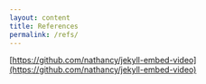 ```yaml
---
layout: content
title: References
permalink: /refs/
---
```



[https://github.com/nathancy/jekyll-embed-video](https://github.com/nathancy/jekyll-embed-video)
